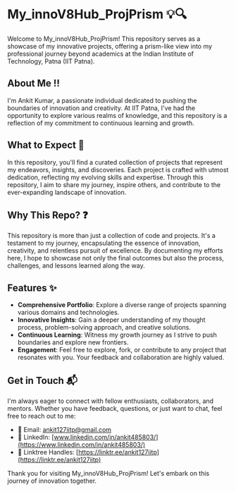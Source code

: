 

# My_innoV8Hub_ProjPrism 💡🔍

Welcome to My_innoV8Hub_ProjPrism! This repository serves as a showcase of my innovative projects, offering a prism-like view into my professional journey beyond academics at the Indian Institute of Technology, Patna (IIT Patna).

## About Me !!
I'm Ankit Kumar, a passionate individual dedicated to pushing the boundaries of innovation and creativity. At IIT Patna, I've had the opportunity to explore various realms of knowledge, and this repository is a reflection of my commitment to continuous learning and growth.

## What to Expect 🚀
In this repository, you'll find a curated collection of projects that represent my endeavors, insights, and discoveries. Each project is crafted with utmost dedication, reflecting my evolving skills and expertise. Through this repository, I aim to share my journey, inspire others, and contribute to the ever-expanding landscape of innovation.

## Why This Repo? ❓
This repository is more than just a collection of code and projects. It's a testament to my journey, encapsulating the essence of innovation, creativity, and relentless pursuit of excellence. By documenting my efforts here, I hope to showcase not only the final outcomes but also the process, challenges, and lessons learned along the way.

## Features ✨
- **Comprehensive Portfolio**: Explore a diverse range of projects spanning various domains and technologies.
- **Innovative Insights**: Gain a deeper understanding of my thought process, problem-solving approach, and creative solutions.
- **Continuous Learning**: Witness my growth journey as I strive to push boundaries and explore new frontiers.
- **Engagement**: Feel free to explore, fork, or contribute to any project that resonates with you. Your feedback and collaboration are highly valued.



## Get in Touch 📬
I'm always eager to connect with fellow enthusiasts, collaborators, and mentors. Whether you have feedback, questions, or just want to chat, feel free to reach out to me:

- 📧 Email: [ankit127iitp@gmail.com](mailto:ankit127iitp@gmail.com)
- 💼 LinkedIn: [www.linkedin.com/in/ankit485803/](https://www.linkedin.com/in/ankit485803/)
- 🔗 Linktree Handles: [https://linktr.ee/ankit127iitp](https://linktr.ee/ankit127iitp)


Thank you for visiting My_innoV8Hub_ProjPrism! Let's embark on this journey of innovation together.




